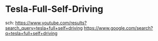 # Tesla-Full-Self-Driving
sch: https://www.youtube.com/results?search_query=tesla+full+self+driving https://www.google.com/search?q=tesla+full+self+driving
